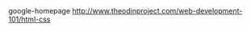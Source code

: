 <html>
google-homepage
<a href="http://www.theodinproject.com/web-development-101/html-css">http://www.theodinproject.com/web-development-101/html-css</a>
</html>
